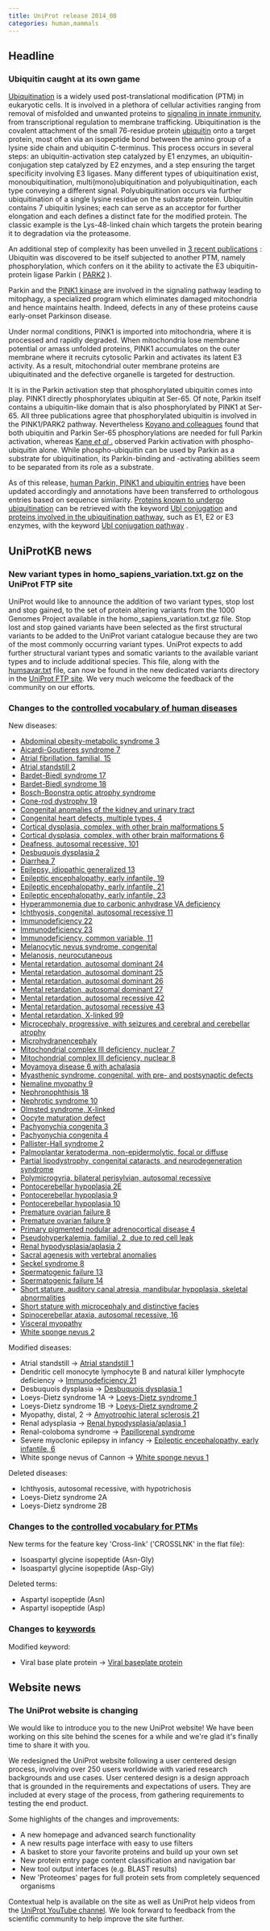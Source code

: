 ```yaml
---
title: UniProt release 2014_08
categories: human,mammals
---
```


## Headline

### Ubiquitin caught at its own game

[Ubiquitination](http://www.ncbi.nlm.nih.gov/pubmed/19754430) is a widely used post-translational modification (PTM) in eukaryotic cells. It is involved in a plethora of cellular activities ranging from removal of misfolded and unwanted proteins to [signaling in innate immunity](http://www.ncbi.nlm.nih.gov/pubmed/25060092), from transcriptional regulation to membrane trafficking. Ubiquitination is the covalent attachment of the small 76-residue protein [ubiquitin](http://www.uniprot.org/uniprot/?query=%28gene%5Fexact:UBB+OR+gene%5Fexact:UBC+OR+gene%5Fexact:UBA52+OR+gene%5Fexact:RPS27A%29+and+taxonomy:eukaryota+and+reviewed:yes) onto a target protein, most often via an isopeptide bond between the amino group of a lysine side chain and ubiquitin C-terminus. This process occurs in several steps: an ubiquitin-activation step catalyzed by E1 enzymes, an ubiquitin-conjugation step catalyzed by E2 enzymes, and a step ensuring the target specificity involving E3 ligases. Many different types of ubiquitination exist, monoubiquitination, multi(mono)ubiquitination and polyubiquitination, each type conveying a different signal. Polyubiquitination occurs via further ubiquitination of a single lysine residue on the substrate protein. Ubiquitin contains 7 ubiquitin lysines; each can serve as an acceptor for further elongation and each defines a distinct fate for the modified protein. The classic example is the Lys-48-linked chain which targets the protein bearing it to degradation via the proteasome.

An additional step of complexity has been unveiled in [3 recent publications](http://www.ncbi.nlm.nih.gov/pubmed/24660806,24751536,24784582) : Ubiquitin was discovered to be itself subjected to another PTM, namely phosphorylation, which confers on it the ability to activate the E3 ubiquitin-protein ligase Parkin ( [PARK2](http://www.uniprot.org/uniprot/?query=gene:PARK2+AND+reviewed:yes) ).

Parkin and the [PINK1 kinase](http://www.uniprot.org/uniprot/?query=gene:pink1+AND+reviewed:yes) are involved in the signaling pathway leading to mitophagy, a specialized program which eliminates damaged mitochondria and hence maintains health. Indeed, defects in any of these proteins cause early-onset Parkinson disease.

Under normal conditions, PINK1 is imported into mitochondria, where it is processed and rapidly degraded. When mitochondria lose membrane potential or amass unfolded proteins, PINK1 accumulates on the outer membrane where it recruits cytosolic Parkin and activates its latent E3 activity. As a result, mitochondrial outer membrane proteins are ubiquitinated and the defective organelle is targeted for destruction.

It is in the Parkin activation step that phosphorylated ubiquitin comes into play. PINK1 directly phosphorylates ubiquitin at Ser-65. Of note, Parkin itself contains a ubiquitin-like domain that is also phosphorylated by PINK1 at Ser-65. All three publications agree that phosphorylated ubiquitin is involved in the PINK1/PARK2 pathway. Nevertheless [Koyano and colleagues](http://www.ncbi.nlm.nih.gov/pubmed/24784582) found that both ubiquitin and Parkin Ser-65 phosphorylations are needed for full Parkin activation, whereas [Kane *et al* .](http://www.ncbi.nlm.nih.gov/pubmed/24751536) observed Parkin activation with phospho-ubiquitin alone. While phospho-ubiquitin can be used by Parkin as a substrate for ubiquitination, its Parkin-binding and -activating abilities seem to be separated from its role as a substrate.

As of this release, [human Parkin, PINK1 and ubiquitin entries](http://www.uniprot.org/uniprot/?query=accession:O60260+OR+accession:P62979+OR+accession:Q9BXM7+OR+accession:P62987+OR+accession:P0CG47+OR+accession:P0CG48) have been updated accordingly and annotations have been transferred to orthologous entries based on sequence similarity. [Proteins known to undergo ubiquitination](http://www.uniprot.org/uniprot/?query=keyword:KW-0832+and+reviewed:yes) can be retrieved with the keyword [Ubl conjugation](http://www.uniprot.org/keywords/?query=KW-0832) and [proteins involved in the ubiquitination pathway](http://www.uniprot.org/uniprot/?query=%28keyword:KW-0833%29+AND+reviewed:yes), such as E1, E2 or E3 enzymes, with the keyword [Ubl conjugation pathway](http://www.uniprot.org/keywords/?query=KW-0833) .

## UniProtKB news

### New variant types in homo\_sapiens\_variation.txt.gz on the UniProt FTP site

UniProt would like to announce the addition of two variant types, stop lost and stop gained, to the set of protein altering variants from the 1000 Genomes Project available in the homo\_sapiens\_variation.txt.gz file. Stop lost and stop gained variants have been selected as the first structural variants to be added to the UniProt variant catalogue because they are two of the most commonly occurring variant types. UniProt expects to add further structural variant types and somatic variants to the available variant types and to include additional species. This file, along with the [humsavar.txt](http://www.uniprot.org/docs/humsavar) file, can now be found in the new dedicated variants directory in the [UniProt FTP site](ftp://ftp.uniprot.org/pub/databases/uniprot/current%5Frelease/knowledgebase/variants/). We very much welcome the feedback of the community on our efforts.

### Changes to the [controlled vocabulary of human diseases](http://www.uniprot.org/docs/humdisease)

New diseases:

-   [Abdominal obesity-metabolic syndrome 3](http://www.uniprot.org/diseases/DI-04090)
-   [Aicardi-Goutieres syndrome 7](http://www.uniprot.org/diseases/DI-04126)
-   [Atrial fibrillation, familial, 15](http://www.uniprot.org/diseases/DI-04082)
-   [Atrial standstill 2](http://www.uniprot.org/diseases/DI-04075)
-   [Bardet-Biedl syndrome 17](http://www.uniprot.org/diseases/DI-04076)
-   [Bardet-Biedl syndrome 18](http://www.uniprot.org/diseases/DI-04077)
-   [Bosch-Boonstra optic atrophy syndrome](http://www.uniprot.org/diseases/DI-04111)
-   [Cone-rod dystrophy 19](http://www.uniprot.org/diseases/DI-04129)
-   [Congenital anomalies of the kidney and urinary tract](http://www.uniprot.org/diseases/DI-04107)
-   [Congenital heart defects, multiple types, 4](http://www.uniprot.org/diseases/DI-04085)
-   [Cortical dysplasia, complex, with other brain malformations 5](http://www.uniprot.org/diseases/DI-04097)
-   [Cortical dysplasia, complex, with other brain malformations 6](http://www.uniprot.org/diseases/DI-04083)
-   [Deafness, autosomal recessive, 101](http://www.uniprot.org/diseases/DI-04121)
-   [Desbuquois dysplasia 2](http://www.uniprot.org/diseases/DI-04114)
-   [Diarrhea 7](http://www.uniprot.org/diseases/DI-04130)
-   [Epilepsy, idiopathic generalized 13](http://www.uniprot.org/diseases/DI-04084)
-   [Epileptic encephalopathy, early infantile, 19](http://www.uniprot.org/diseases/DI-04092)
-   [Epileptic encephalopathy, early infantile, 21](http://www.uniprot.org/diseases/DI-04123)
-   [Epileptic encephalopathy, early infantile, 23](http://www.uniprot.org/diseases/DI-04135)
-   [Hyperammonemia due to carbonic anhydrase VA deficiency](http://www.uniprot.org/diseases/DI-04105)
-   [Ichthyosis, congenital, autosomal recessive 11](http://www.uniprot.org/diseases/DI-04098)
-   [Immunodeficiency 22](http://www.uniprot.org/diseases/DI-04079)
-   [Immunodeficiency 23](http://www.uniprot.org/diseases/DI-04117)
-   [Immunodeficiency, common variable, 11](http://www.uniprot.org/diseases/DI-04080)
-   [Melanocytic nevus syndrome, congenital](http://www.uniprot.org/diseases/DI-04099)
-   [Melanosis, neurocutaneous](http://www.uniprot.org/diseases/DI-04100)
-   [Mental retardation, autosomal dominant 24](http://www.uniprot.org/diseases/DI-04122)
-   [Mental retardation, autosomal dominant 25](http://www.uniprot.org/diseases/DI-04125)
-   [Mental retardation, autosomal dominant 26](http://www.uniprot.org/diseases/DI-04120)
-   [Mental retardation, autosomal dominant 27](http://www.uniprot.org/diseases/DI-04132)
-   [Mental retardation, autosomal recessive 42](http://www.uniprot.org/diseases/DI-04086)
-   [Mental retardation, autosomal recessive 43](http://www.uniprot.org/diseases/DI-04069)
-   [Mental retardation, X-linked 99](http://www.uniprot.org/diseases/DI-04101)
-   [Microcephaly, progressive, with seizures and cerebral and cerebellar atrophy](http://www.uniprot.org/diseases/DI-04103)
-   [Microhydranencephaly](http://www.uniprot.org/diseases/DI-04102)
-   [Mitochondrial complex III deficiency, nuclear 7](http://www.uniprot.org/diseases/DI-04118)
-   [Mitochondrial complex III deficiency, nuclear 8](http://www.uniprot.org/diseases/DI-04116)
-   [Moyamoya disease 6 with achalasia](http://www.uniprot.org/diseases/DI-04074)
-   [Myasthenic syndrome, congenital, with pre- and postsynaptic defects](http://www.uniprot.org/diseases/DI-04109)
-   [Nemaline myopathy 9](http://www.uniprot.org/diseases/DI-04073)
-   [Nephronophthisis 18](http://www.uniprot.org/diseases/DI-04134)
-   [Nephrotic syndrome 10](http://www.uniprot.org/diseases/DI-04133)
-   [Olmsted syndrome, X-linked](http://www.uniprot.org/diseases/DI-04106)
-   [Oocyte maturation defect](http://www.uniprot.org/diseases/DI-04091)
-   [Pachyonychia congenita 3](http://www.uniprot.org/diseases/DI-04094)
-   [Pachyonychia congenita 4](http://www.uniprot.org/diseases/DI-04095)
-   [Pallister-Hall syndrome 2](http://www.uniprot.org/diseases/DI-04127)
-   [Palmoplantar keratoderma, non-epidermolytic, focal or diffuse](http://www.uniprot.org/diseases/DI-04096)
-   [Partial lipodystrophy, congenital cataracts, and neurodegeneration syndrome](http://www.uniprot.org/diseases/DI-04108)
-   [Polymicrogyria, bilateral perisylvian, autosomal recessive](http://www.uniprot.org/diseases/DI-04104)
-   [Pontocerebellar hypoplasia 2E](http://www.uniprot.org/diseases/DI-04128)
-   [Pontocerebellar hypoplasia 9](http://www.uniprot.org/diseases/DI-04088)
-   [Pontocerebellar hypoplasia 10](http://www.uniprot.org/diseases/DI-04087)
-   [Premature ovarian failure 8](http://www.uniprot.org/diseases/DI-04093)
-   [Premature ovarian failure 9](http://www.uniprot.org/diseases/DI-04070)
-   [Primary pigmented nodular adrenocortical disease 4](http://www.uniprot.org/diseases/DI-04115)
-   [Pseudohyperkalemia, familial, 2, due to red cell leak](http://www.uniprot.org/diseases/DI-04131)
-   [Renal hypodysplasia/aplasia 2](http://www.uniprot.org/diseases/DI-04110)
-   [Sacral agenesis with vertebral anomalies](http://www.uniprot.org/diseases/DI-04072)
-   [Seckel syndrome 8](http://www.uniprot.org/diseases/DI-04089)
-   [Spermatogenic failure 13](http://www.uniprot.org/diseases/DI-04119)
-   [Spermatogenic failure 14](http://www.uniprot.org/diseases/DI-04124)
-   [Short stature, auditory canal atresia, mandibular hypoplasia, skeletal abnormalities](http://www.uniprot.org/diseases/DI-04071)
-   [Short stature with microcephaly and distinctive facies](http://www.uniprot.org/diseases/DI-04112)
-   [Spinocerebellar ataxia, autosomal recessive, 16](http://www.uniprot.org/diseases/DI-04081)
-   [Visceral myopathy](http://www.uniprot.org/diseases/DI-04078)
-   [White sponge nevus 2](http://www.uniprot.org/diseases/DI-04113)

Modified diseases:

-   Atrial standstill -&gt; [Atrial standstill 1](http://www.uniprot.org/diseases/DI-01557)
-   Dendritic cell monocyte lymphocyte B and natural killer lymphocyte deficiency -&gt; [Immunodeficiency 21](http://www.uniprot.org/diseases/DI-03212)
-   Desbuquois dysplasia -&gt; [Desbuquois dysplasia 1](http://www.uniprot.org/diseases/DI-02521)
-   Loeys-Dietz syndrome 1A -&gt; [Loeys-Dietz syndrome 1](http://www.uniprot.org/diseases/DI-00675)
-   Loeys-Dietz syndrome 1B -&gt; [Loeys-Dietz syndrome 2](http://www.uniprot.org/diseases/DI-00677)
-   Myopathy, distal, 2 -&gt; [Amyotrophic lateral sclerosis 21](http://www.uniprot.org/diseases/DI-02625)
-   Renal adysplasia -&gt; [Renal hypodysplasia/aplasia 1](http://www.uniprot.org/diseases/DI-02253)
-   Renal-coloboma syndrome -&gt; [Papillorenal syndrome](http://www.uniprot.org/diseases/DI-02258)
-   Severe myoclonic epilepsy in infancy -&gt; [Epileptic encephalopathy, early infantile, 6](http://www.uniprot.org/diseases/DI-01023)
-   White sponge nevus of Cannon -&gt; [White sponge nevus 1](http://www.uniprot.org/diseases/DI-02420)

Deleted diseases:

-   Ichthyosis, autosomal recessive, with hypotrichosis
-   Loeys-Dietz syndrome 2A
-   Loeys-Dietz syndrome 2B

### Changes to the [controlled vocabulary for PTMs](http://www.uniprot.org/docs/ptmlist)

New terms for the feature key 'Cross-link' ('CROSSLNK' in the flat file):

-   Isoaspartyl glycine isopeptide (Asn-Gly)
-   Isoaspartyl glycine isopeptide (Asp-Gly)

Deleted terms:

-   Aspartyl isopeptide (Asn)
-   Aspartyl isopeptide (Asp)

### Changes to [keywords](http://www.uniprot.org/docs/keywlist)

Modified keyword:

-   Viral base plate protein -&gt; [Viral baseplate protein](http://www.uniprot.org/keywords/KW-1226)

## Website news

### The UniProt website is changing

We would like to introduce you to the new UniProt website! We have been working on this site behind the scenes for a while and we're glad it's finally time to share it with you.

We redesigned the UniProt website following a user centered design process, involving over 250 users worldwide with varied research backgrounds and use cases. User centered design is a design approach that is grounded in the requirements and expectations of users. They are included at every stage of the process, from gathering requirements to testing the end product.

Some highlights of the changes and improvements:

-   A new homepage and advanced search functionality
-   A new results page interface with easy to use filters
-   A basket to store your favorite proteins and build up your own set
-   New protein entry page content classification and navigation bar
-   New tool output interfaces (e.g. BLAST results)
-   New 'Proteomes' pages for full protein sets from completely sequenced organisms

Contextual help is available on the site as well as UniProt help videos from the [UniProt YouTube channel](https://www.youtube.com/user/uniprotvideos). We look forward to feedback from the scientific community to help improve the site further.
